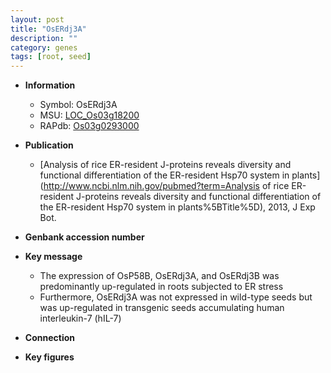 ```yaml
---
layout: post
title: "OsERdj3A"
description: ""
category: genes
tags: [root, seed]
---
```


* **Information**  
    + Symbol: OsERdj3A  
    + MSU: [LOC_Os03g18200](http://rice.plantbiology.msu.edu/cgi-bin/ORF_infopage.cgi?orf=LOC_Os03g18200)  
    + RAPdb: [Os03g0293000](http://rapdb.dna.affrc.go.jp/viewer/gbrowse_details/irgsp1?name=Os03g0293000)  

* **Publication**  
    + [Analysis of rice ER-resident J-proteins reveals diversity and functional differentiation of the ER-resident Hsp70 system in plants](http://www.ncbi.nlm.nih.gov/pubmed?term=Analysis of rice ER-resident J-proteins reveals diversity and functional differentiation of the ER-resident Hsp70 system in plants%5BTitle%5D), 2013, J Exp Bot.

* **Genbank accession number**  

* **Key message**  
    + The expression of OsP58B, OsERdj3A, and OsERdj3B was predominantly up-regulated in roots subjected to ER stress
    + Furthermore, OsERdj3A was not expressed in wild-type seeds but was up-regulated in transgenic seeds accumulating human interleukin-7 (hIL-7)

* **Connection**  

* **Key figures**  


